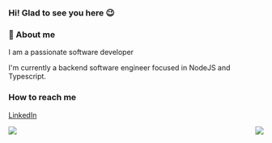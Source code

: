 <div align="left">
  
<h3>Hi! Glad to see you here 😉</h3>

<h3>🔎 About me</h3>
I am a passionate software developer

I'm currently a backend software engineer focused in NodeJS and Typescript.

<h3>How to reach me</h3>

[LinkedIn](https://www.linkedin.com/in/leandro-rezende-coutinho-799311140/)

</div>
<img src="https://github-readme-stats.vercel.app/api/top-langs?username=leandrorezendecoutinho&show_icons=true&theme=algolia&count_private=true&show_icons=true" align="right"/>
<img src="https://github-readme-stats.vercel.app/api?username=leandrorezendecoutinho&show_icons=true&theme=algolia&count_private=true&show_icons=true"/>
